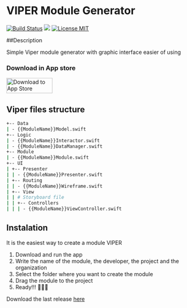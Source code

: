 # VIPER Module Generator

[![Build Status](https://travis-ci.org/jpachecou/VIPER-Module-Generator.svg?branch=master)](https://travis-ci.org/jpachecou/VIPER-Module-Generator)
![](https://img.shields.io/badge/plataform-osx-lightgrey.svg)
[![License MIT](https://img.shields.io/badge/license-MIT-blue.svg)](https://github.com/jpachecou/VIPER-Module-Generator/blob/master/LICENSE.md)

##Description

Simple Viper module generator with graphic interface easier of using

### Download in App store
<a href="https://itunes.apple.com/us/app/viper-module-generator/id1071345094?mt=12"><img src="http://www.particlenews.com/apps/landing_downloadv2_v1.0.0.3/landing_downloadv2_ios_download.svg" alt="Download to App Store" width="120" height="40"></a>

## Viper files structure
```bash
+-- Data
| - {{ModuleName}}Model.swift
+-- Logic
| - {{ModuleName}}Interactor.swift
| - {{ModuleName}}DataManager.swift
+-- Module
| - {{ModuleName}}Module.swift
+-- UI
| +-- Presenter
| | - {{ModuleName}}Presenter.swift
| +-- Routing
| | - {{ModuleName}}Wireframe.swift
| +-- View
| | # Storyboard file
| | +-- Controllers
| | | - {{ModuleName}}ViewController.swift  
```

## Instalation

It is the easiest way to create a module VIPER

1. Download and run the app
2. Write the name of the module, the developer, the project and the organization
3. Select the folder where you want to create the module
4. Drag the module to the project
5. Ready!!! 🍻🍻🍻

Download the last release [here](https://github.com/jpachecou/VIPER-Module-Generator/releases)

